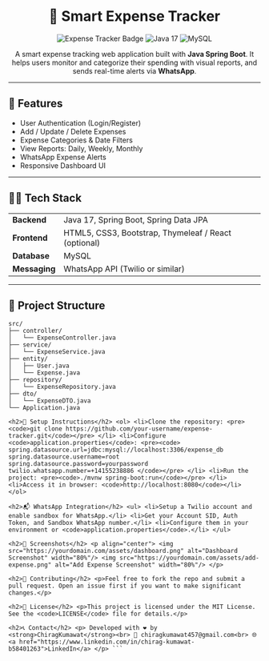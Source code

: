 <h1 align="center">💸 Smart Expense Tracker</h1>

<p align="center">
  <img src="https://img.shields.io/badge/SpringBoot-Expense--Tracker-green.svg" alt="Expense Tracker Badge" />
  <img src="https://img.shields.io/badge/Java-17-blue.svg" alt="Java 17" />
  <img src="https://img.shields.io/badge/Database-MySQL-orange.svg" alt="MySQL" />
</p>

<p align="center">
  A smart expense tracking web application built with <strong>Java Spring Boot</strong>. It helps users monitor and categorize their spending with visual reports, and sends real-time alerts via <strong>WhatsApp</strong>.
</p>

---

<h2>🚀 Features</h2>

<ul>
  <li>User Authentication (Login/Register)</li>
  <li>Add / Update / Delete Expenses</li>
  <li>Expense Categories & Date Filters</li>
  <li>View Reports: Daily, Weekly, Monthly</li>
  <li>WhatsApp Expense Alerts</li>
  <li>Responsive Dashboard UI</li>
</ul>

---

<h2>🧑‍💻 Tech Stack</h2>

<table>
  <tr>
    <td><strong>Backend</strong></td>
    <td>Java 17, Spring Boot, Spring Data JPA</td>
  </tr>
  <tr>
    <td><strong>Frontend</strong></td>
    <td>HTML5, CSS3, Bootstrap, Thymeleaf / React (optional)</td>
  </tr>
  <tr>
    <td><strong>Database</strong></td>
    <td>MySQL</td>
  </tr>
  <tr>
    <td><strong>Messaging</strong></td>
    <td>WhatsApp API (Twilio or similar)</td>
  </tr>
</table>

---

<h2>📂 Project Structure</h2>

```plaintext
src/
├── controller/
│   └── ExpenseController.java
├── service/
│   └── ExpenseService.java
├── entity/
│   ├── User.java
│   └── Expense.java
├── repository/
│   └── ExpenseRepository.java
├── dto/
│   └── ExpenseDTO.java
└── Application.java

<h2>🔧 Setup Instructions</h2> <ol> <li>Clone the repository: <pre><code>git clone https://github.com/your-username/expense-tracker.git</code></pre> </li> <li>Configure <code>application.properties</code>: <pre><code> spring.datasource.url=jdbc:mysql://localhost:3306/expense_db spring.datasource.username=root spring.datasource.password=yourpassword twilio.whatsapp.number=+14155238886 </code></pre> </li> <li>Run the project: <pre><code>./mvnw spring-boot:run</code></pre> </li> <li>Access it in browser: <code>http://localhost:8080</code></li> </ol>

<h2>📬 WhatsApp Integration</h2> <ul> <li>Setup a Twilio account and enable sandbox for WhatsApp.</li> <li>Get your Account SID, Auth Token, and Sandbox WhatsApp number.</li> <li>Configure them in your environment or <code>application.properties</code>.</li> </ul>

<h2>📸 Screenshots</h2> <p align="center"> <img src="https://yourdomain.com/assets/dashboard.png" alt="Dashboard Screenshot" width="80%"/> <img src="https://yourdomain.com/assets/add-expense.png" alt="Add Expense Screenshot" width="80%"/> </p>

<h2>🤝 Contributing</h2> <p>Feel free to fork the repo and submit a pull request. Open an issue first if you want to make significant changes.</p>

<h2>📄 License</h2> <p>This project is licensed under the MIT License. See the <code>LICENSE</code> file for details.</p>

<h2>📞 Contact</h2> <p> Developed with ❤️ by <strong>ChiragKumawat</strong><br> 📧 chiragkumawat457@gmail.com<br> 🌐 <a href="https://www.linkedin.com/in/chirag-kumawat-b58401263">LinkedIn</a> </p> ```
